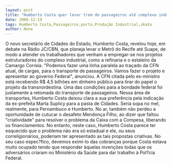 ```yaml
---
layout: post
title: "Humberto Costa quer levar trem de passageiros até complexo industrial do Porto de Suape"
date: 2006-12-19
tags: Humberto Costa,Passageiros,porto,Produção Industrial,skate
author: None
---
```

O novo secretário de Cidades do Estado, Humberto Costa, revelou hoje, em debate na Rádio JC/CBN, que planeja levar o Metrô do Recife até Suape, de modo a atender os trabalhadores que venham a empregar-se nos projetos estruturadores do complexo industrial, como a refinaria e o estaleiro da Camargo Correia.
\"Podemos fazer uma linha paralela ao traçado da CFN atual, de cargas, para o transporte de passageiros. Vamos fazer o projeto e apresentar ao governo Federal\", anunciou.
A CFN citada pelo ex-ministro está recebendo R$ 4,5 bilhões em dinheiro público para tirar do papel o projeto da transnordestina. Uma das condições para a bondade federal foi justamente a retomada do transporte de passageiros.
Nessa área de transportes, Humberto Costa deixou clara a sua preferência pela indicação da ex-prefeita Marta Suplicy para a pasta de Cidades. Seria sopa no mel, realmente, para Pernambuco e Humberto.
No ar, também não perdeu a oportunidade de cutucar o desafeto Mendonça Filho, ao dizer que faltou \"criatividade\" para resolver o problema da Caixa com a Compesa, liberando os financiamentos. No entanto, neste caso, Humberto Costa parece ter esquecido que o problema não era só estadual e ele, ou seus correligionários, poderiam ter apresentado as tais propostas criativas. 
No seu caso espec?fico, devemos eximi-lo das cobranças porque Costa estava muito ocupado tendo que responder àquelas invenções todas que os adversários criaram no Ministério da Saúde para dar trabalho à Pol?cia Federal. 